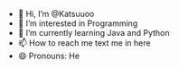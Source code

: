 - 👋 Hi, I’m @Katsuuoo
- 👀 I’m interested in Programming
- 🌱 I’m currently learning Java and Python
- 📫 How to reach me text me in here
- 😄 Pronouns: He

<!---
Katsuuoo/Katsuuoo is a ✨ special ✨ repository because its `README.md` (this file) appears on your GitHub profile.
You can click the Preview link to take a look at your changes.
--->
